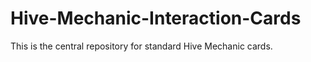# Hive-Mechanic-Interaction-Cards

This is the central repository for standard Hive Mechanic cards. 
